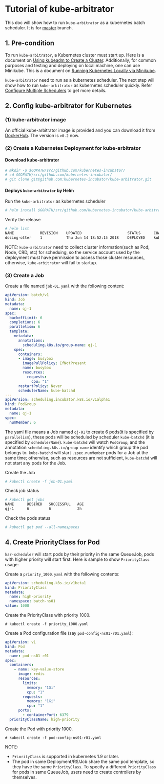 # Tutorial of kube-arbitrator

This doc will show how to run `kube-arbitrator` as a kubernetes batch scheduler. It is for [master](https://github.com/kubernetes-incubator/kube-arbitrator/tree/master) branch.

## 1. Pre-condition
To run `kube-arbitrator`, a Kubernetes cluster must start up. Here is a document on [Using kubeadm to Create a Cluster](https://kubernetes.io/docs/setup/independent/create-cluster-kubeadm/). Additionally, for common purposes and testing and deploying on local machine, one can use Minikube. This is a document on [Running Kubernetes Locally via Minikube](https://kubernetes.io/docs/getting-started-guides/minikube/).

`kube-arbitrator` need to run as a kubernetes scheduler. The next step will show how to run `kube-arbitrator` as kubernetes scheduler quickly. Refer [Configure Multiple Schedulers](https://kubernetes.io/docs/tasks/administer-cluster/configure-multiple-schedulers/) to get more details.

## 2. Config kube-arbitrator for Kubernetes

### (1) kube-arbitrator image

An official kube-arbitrator image is provided and you can download it from [DockerHub](https://hub.docker.com/r/kubesigs/kube-batchd/). The version is `v0.2` now.

### (2) Create a Kubernetes Deployment for kube-arbitrator

#### Download kube-arbitrator

```bash
# mkdir -p $GOPATH/src/github.com/kubernetes-incubator/
# cd $GOPATH/src/github.com/kubernetes-incubator/
# git clone git@github.com:kubernetes-incubator/kube-arbitrator.git
```

#### Deploys `kube-arbitrator` by Helm

Run the `kube-arbitrator` as kubernetes scheduler

```bash
# helm install $GOPATH/src/github.com/kubernetes-incubator/kube-arbitrator/deployment/kube-arbitrator --namespace kube-system
```

Verify the release

```bash
# helm list
NAME        	REVISION	UPDATED                 	STATUS  	CHART                	NAMESPACE
dozing-otter	1       	Thu Jun 14 18:52:15 2018	DEPLOYED	kube-arbitrator-0.2.0	kube-system
```

NOTE: `kube-arbitrator` need to collect cluster information(such as Pod, Node, CRD, etc) for scheduing, so the service account used by the deployment must have permission to access those cluster resources, otherwise, `kube-arbitrator` will fail to startup.

### (3) Create a Job

Create a file named `job-01.yaml` with the following content:

```yaml
apiVersion: batch/v1
kind: Job
metadata:
  name: qj-1
spec:
  backoffLimit: 6
  completions: 6
  parallelism: 6
  template:
    metadata:
      annotations:
        scheduling.k8s.io/group-name: qj-1
    spec:
      containers:
      - image: busybox
        imagePullPolicy: IfNotPresent
        name: busybox
        resources:
          requests:
            cpu: "1"
      restartPolicy: Never
      schedulerName: kube-batchd
---
apiVersion: scheduling.incubator.k8s.io/v1alpha1
kind: PodGroup
metadata:
  name: qj-1
spec:
  numMember: 6
```

The yaml file means a Job named `qj-01` to create 6 pods(it is specified by `parallelism`), these pods will be scheduled by scheduler `kube-batchd` (it is specified by `schedulerName`). `kube-batchd` will watch `PodGroup`, and the annotation `scheduling.k8s.io/group-name` identify which group the pod belongs to. `kube-batchd` will start `.spec.numMember` pods for a Job at the same time; otherwise, such as resources are not sufficient, `kube-batchd` will not start any pods for the Job.

Create the Job

```bash
# kubectl create -f job-01.yaml
```

Check job status

```bash
# kubectl get jobs
NAME      DESIRED   SUCCESSFUL   AGE
qj-1      6         6            2h 
```

Check the pods status

```bash
# kubectl get pod --all-namespaces
```


## 4. Create PriorityClass for Pod

`kar-scheduler` will start pods by their priority in the same QueueJob, pods with higher priority will start first. Here is sample to show `PriorityClass` usage:

Create a `priority_1000.yaml` with the following contents:

```yaml
apiVersion: scheduling.k8s.io/v1beta1
kind: PriorityClass
metadata:
  name: high-priority
  namespace: batch-ns01
value: 1000
```

Create the PriorityClass with priority 1000.

```
# kubectl create -f priority_1000.yaml
```

Create a Pod configuration file (say `pod-config-ns01-r01.yaml`):

```yaml
apiVersion: v1
kind: Pod
metadata:
  name: pod-ns01-r01
spec:
  containers:
    - name: key-value-store
      image: redis
      resources:
        limits:
          memory: "1Gi"
          cpu: "1"
        requests:
          memory: "1Gi"
          cpu: "1"
      ports:
        - containerPort: 6379
  priorityClassName: high-priority
```

Create the Pod with priority 1000.

```
# kubectl create -f pod-config-ns01-r01.yaml
```


NOTE:

* `PriorityClass` is supported in kubernetes 1.9 or later.
* The pod in same Deployment/RS/Job share the same pod template, so they have the same `PriorityClass`.
  To specify a different `PriorityClass` for pods in same QueueJob, users need to create controllers by themselves.
